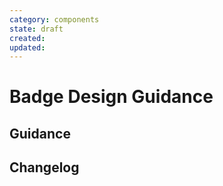```yaml
---
category: components
state: draft
created: 
updated: 
---
```


# Badge Design Guidance

## Guidance

## Changelog
